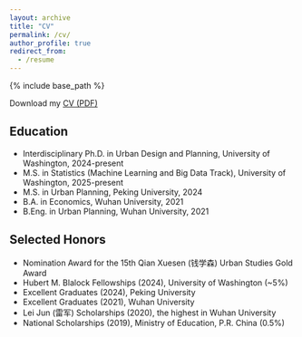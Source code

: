 ```yaml
---
layout: archive
title: "CV"
permalink: /cv/
author_profile: true
redirect_from:
  - /resume
---
```


{% include base_path %}

<i class="fa fa-download"></i> Download my [CV (PDF)](/files/CV_ChanglongLing.pdf)

Education
-----
* Interdisciplinary Ph.D. in Urban Design and Planning, University of Washington, 2024-present
* M.S. in Statistics (Machine Learning and Big Data Track), University of Washington, 2025-present
* M.S. in Urban Planning, Peking University, 2024
* B.A. in Economics, Wuhan University, 2021
* B.Eng. in Urban Planning, Wuhan University, 2021

Selected Honors
-----
* Nomination Award for the 15th Qian Xuesen (钱学森) Urban Studies Gold Award
* Hubert M. Blalock Fellowships (2024), University of Washington (~5%)
* Excellent Graduates (2024), Peking University
* Excellent Graduates (2021), Wuhan University
* Lei Jun (雷军) Scholarships (2020), the highest in Wuhan University
* National Scholarships (2019), Ministry of Education, P.R. China (0.5%)

